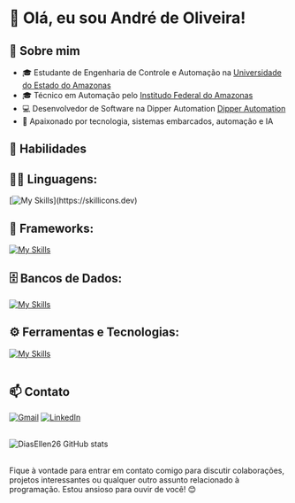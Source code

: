 # 👋 Olá, eu sou André de Oliveira!

## 💼 Sobre mim

- 🎓 Estudante de Engenharia de Controle e Automação na [Universidade do Estado do Amazonas](https://www.uea.edu.br/)
- 🎓 Técnico em Automação pelo [Institudo Federal do Amazonas](https://www.ifam.edu.br/)
- 💻 Desenvolvedor de Software na Dipper Automation [Dipper Automation](https://dipperauto.com/)
- 🌱 Apaixonado por tecnologia, sistemas embarcados, automação e IA

## 🚀 Habilidades

## 👨‍💻 Linguagens: 
[![My Skills](https://skillicons.dev/icons?i=python,c,cpp,)](https://skillicons.dev)

## 🧰 Frameworks: 
[![My Skills](https://skillicons.dev/icons?i=flask,arduino,tensorflow,pytorch)](https://skillicons.dev)

## 🗄️ Bancos de Dados: 
[![My Skills](https://skillicons.dev/icons?i=postgres,mysql,mongodb)](https://skillicons.dev)
## ⚙️ Ferramentas e Tecnologias:
[![My Skills](https://skillicons.dev/icons?i=git,github,vscode,docker,matlab,aws,grafana,postman,raspberrypi)](https://skillicons.dev)<br><br>

## 📫 Contato

[![Gmail](https://img.shields.io/badge/-Email-D14836?style=flat&logo=Gmail&logoColor=white)](mailto:andredeoliveiras@gmail.com)
[![LinkedIn](https://img.shields.io/badge/-LinkedIn-blue?style=flat&logo=Linkedin&logoColor=white)](https://www.linkedin.com/in/andredeoliveiras/)
<br><br>

![DiasEllen26 GitHub stats](https://github-readme-stats.vercel.app/api?username=DiasEllen26&show_icons=true&theme=dark) <br><br>

Fique à vontade para entrar em contato comigo para discutir colaborações, projetos interessantes ou qualquer outro assunto relacionado à programação. Estou ansioso para ouvir de você! 😊
